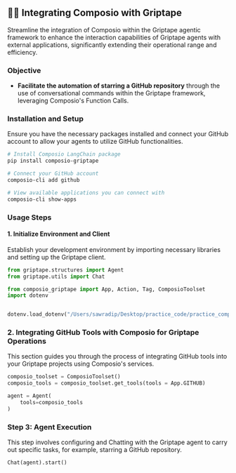 ## 🚀🔗 Integrating Composio with Griptape

Streamline the integration of Composio within the Griptape agentic framework to enhance the interaction capabilities of Griptape agents with external applications, significantly extending their operational range and efficiency.

### Objective

- **Facilitate the automation of starring a GitHub repository** through the use of conversational commands within the Griptape framework, leveraging Composio's Function Calls.


### Installation and Setup

Ensure you have the necessary packages installed and connect your GitHub account to allow your agents to utilize GitHub functionalities.

```bash
# Install Composio LangChain package
pip install composio-griptape

# Connect your GitHub account
composio-cli add github

# View available applications you can connect with
composio-cli show-apps
```

### Usage Steps

#### 1. Initialize Environment and Client

Establish your development environment by importing necessary libraries and setting up the Griptape client.
```python
from griptape.structures import Agent
from griptape.utils import Chat

from composio_griptape import App, Action, Tag, ComposioToolset
import dotenv


dotenv.load_dotenv("/Users/sawradip/Desktop/practice_code/practice_composio/composio_sdk/examples/.env")

```

### 2. Integrating GitHub Tools with Composio for Griptape Operations

This section guides you through the process of integrating GitHub tools into your Griptape projects using Composio's services.

```python
composio_toolset = ComposioToolset()
composio_tools = composio_toolset.get_tools(tools = App.GITHUB)

agent = Agent(
    tools=composio_tools
)
```

### Step 3: Agent Execution

This step involves configuring and Chatting with the Griptape agent to carry out specific tasks, for example, starring a GitHub repository.

```python
Chat(agent).start()
```



